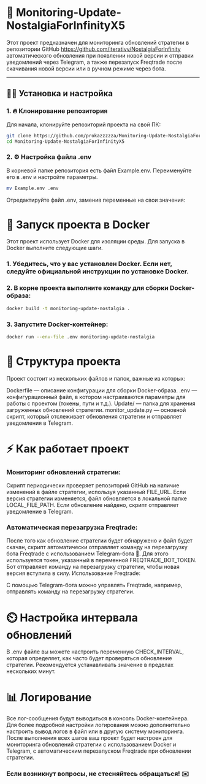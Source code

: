# 📜 Monitoring-Update-NostalgiaForInfinityX5

Этот проект предназначен для мониторинга обновлений стратегии в репозитории GitHub https://github.com/iterativv/NostalgiaForInfinity автоматического обновления при появлении новой версии и отправки уведомлений через Telegram, а также перезапуск Freqtrade после скачивания новой версии или в ручном режиме через бота.

---

## 🧑‍💻 Установка и настройка

### 1. 🔥 Клонирование репозитория

Для начала, клонируйте репозиторий проекта на свой ПК:

```bash
git clone https://github.com/prokazzzzza/Monitoring-Update-NostalgiaForInfinityX5.git
cd Monitoring-Update-NostalgiaForInfinityX5
```
### 2. ⚙️ Настройка файла .env
В корневой папке репозитория есть файл Example.env. Переименуйте его в .env и настройте параметры.
```bash
mv Example.env .env
```
Отредактируйте файл .env, заменив переменные на свои значения:

# 🐳 Запуск проекта в Docker
Этот проект использует Docker для изоляции среды. Для запуска в Docker выполните следующие шаги.

### 1. Убедитесь, что у вас установлен Docker. Если нет, следуйте официальной инструкции по установке Docker.

### 2. В корне проекта выполните команду для сборки Docker-образа:
```bash
docker build -t monitoring-update-nostalgia .
```
### 3. Запустите Docker-контейнер:
```bash
docker run --env-file .env monitoring-update-nostalgia
```
# 📁 Структура проекта
Проект состоит из нескольких файлов и папок, важные из которых:

Dockerfile — описание конфигурации для сборки Docker-образа.
.env — конфигурационный файл, в котором настраиваются параметры для работы с проектом (токены, пути и т.д.).
Update/ — папка для хранения загруженных обновлений стратегии.
monitor_update.py — основной скрипт, который отслеживает обновления стратегии и отправляет уведомления в Telegram.

# ⚡ Как работает проект
### Мониторинг обновлений стратегии:

Скрипт периодически проверяет репозиторий GitHub на наличие изменений в файле стратегии, используя указанный FILE_URL.
Если версия стратегии изменяется, файл обновляется в локальной папке LOCAL_FILE_PATH.
Если обновление найдено, скрипт отправляет уведомление в Telegram.

### Автоматическая перезагрузка Freqtrade:

После того как обновление стратегии будет обнаружено и файл будет скачан, скрипт автоматически отправляет команду на перезагрузку бота Freqtrade с использованием Telegram-бота 🤖.
Для этого используется токен, указанный в переменной FREQTRADE_BOT_TOKEN. Бот отправляет команду на перезагрузку стратегии, чтобы новая версия вступила в силу.
Использование Freqtrade:

С помощью Telegram-бота можно управлять Freqtrade, например, отправлять команду на перезагрузку стратегии.

# ⏲️ Настройка интервала обновлений
В .env файле вы можете настроить переменную CHECK_INTERVAL, которая определяет, как часто будет проверяться обновление стратегии. Рекомендуется устанавливать значение в пределах нескольких минут.

# 📊 Логирование
Все лог-сообщения будут выводиться в консоль Docker-контейнера. Для более подробной настройки логирования можно дополнительно настроить вывод логов в файл или в другую систему мониторинга.
После выполнения всех шагов ваш проект будет настроен для мониторинга обновлений стратегии с использованием Docker и Telegram, с автоматическим перезапуском Freqtrade при обновлении стратегии.

### Если возникнут вопросы, не стесняйтесь обращаться! ✉️

